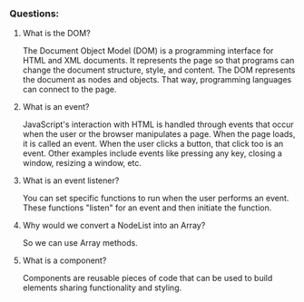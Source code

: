 ### Questions:
1. What is the DOM?

	The Document Object Model (DOM) is a programming interface for HTML and XML documents.
	It represents the page so that programs can change the document structure, style, and content.
	The DOM represents the document as nodes and objects. That way, programming languages can connect to the page.

2. What is an event?

	JavaScript's interaction with HTML is handled through events that occur when the user or the browser manipulates a page.
	When the page loads, it is called an event. When the user clicks a button, that click too is an event.
	Other examples include events like pressing any key, closing a window, resizing a window, etc.

3. What is an event listener?

	You can set specific functions to run when the user performs an event.
    These functions "listen" for an event and then initiate the function.

4. Why would we convert a NodeList into an Array?

	So we can use Array methods.

5. What is a component?

	Components are reusable pieces of code that can be used to build elements sharing functionality and styling.

